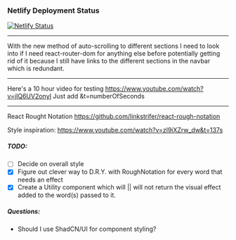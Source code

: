 ### Netlify Deployment Status

[![Netlify Status](https://api.netlify.com/api/v1/badges/95e633fe-d876-4fb2-8f3e-669c13a7a870/deploy-status)](https://app.netlify.com/sites/portfolio-test-xyz/deploys)

---

With the new method of auto-scrolling to different sections I need to look into if I need react-router-dom for anything else before potentially getting rid of it because I still have links to the different sections in the navbar which is redundant.

---

Here's a 10 hour video for testing
https://www.youtube.com/watch?v=jIQ6UV2onyI
Just add
&t=numberOfSeconds

---

React Rought Notation
https://github.com/linkstrifer/react-rough-notation

Style inspiration:
https://www.youtube.com/watch?v=zl9iXZrw_dw&t=137s

##### TODO:

- [ ] Decide on overall style
- [x] Figure out clever way to D.R.Y. with RoughNotation for every word that needs an effect
- [x] Create a Utility component which will || will not return the visual effect added to the word(s) passed to it.

##### Questions:

- Should I use ShadCN/UI for component styling?
